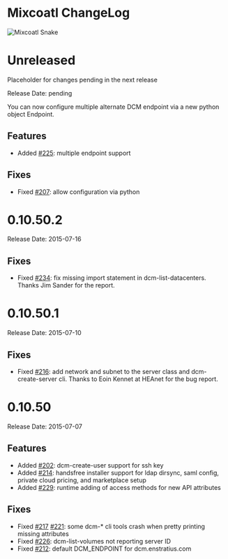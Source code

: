 Mixcoatl ChangeLog
==================

![Mixcoatl Snake](http://mixcoatl.net/assets/images/mixcoatl_serpent.png)

Unreleased
===========
Placeholder for changes pending in the next release

Release Date: pending

You can now configure multiple alternate DCM endpoint via a new python object Endpoint.

Features
---------
- Added [#225][225]: multiple endpoint support

Fixes
--------
- Fixed [#207][207]: allow configuration via python

[207]:https://github.com/enStratus/mixcoatl/issues/207
[225]:https://github.com/enStratus/mixcoatl/pull/225


0.10.50.2
=============

Release Date: 2015-07-16

Fixes
------
- Fixed [#234][234]: fix missing import statement in dcm-list-datacenters. Thanks Jim Sander for the 
  report.

[234]:https://github.com/enStratus/mixcoatl/issues/234

0.10.50.1
=============

Release Date: 2015-07-10

Fixes
------
- Fixed [#216][216]: add network and subnet to the server class and dcm-create-server cli. Thanks to
  Eoin Kennet at HEAnet for the bug report.

[216]:https://github.com/enStratus/mixcoatl/issues/216

0.10.50
=============

Release Date: 2015-07-07

Features
--------
- Added [#202][202]: dcm-create-user support for ssh key
- Added [#214][214]: handsfree installer support for ldap dirsync, saml config, private cloud pricing, and marketplace setup
- Added [#229][229]: runtime adding of access methods for new API attributes

Fixes
------
- Fixed [#217][217] [#221][221]:  some dcm-* cli tools crash when pretty printing missing attributes
- Fixed [#226][226]: dcm-list-volumes not reporting server ID
- Fixed [#212][212]: default DCM_ENDPOINT for dcm.enstratius.com

[202]:https://github.com/enStratus/mixcoatl/pull/202
[214]:https://github.com/enStratus/mixcoatl/pull/214
[229]:https://github.com/enStratus/mixcoatl/issues/229
[217]:https://github.com/enStratus/mixcoatl/pull/217
[221]:https://github.com/enStratus/mixcoatl/issues/221
[226]:https://github.com/enStratus/mixcoatl/issues/226
[229]:https://github.com/enStratus/mixcoatl/issues/229
[212]:https://github.com/enStratus/mixcoatl/pull/212





